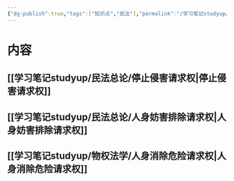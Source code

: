 ```yaml
---
{"dg-publish":true,"tags":["知识点","民法"],"permalink":"/学习笔记studyup/民法总论/人身权请求权/","dgPassFrontmatter":true,"created":"2024-11-13T22:20:37.325+08:00","updated":"2024-11-13T22:31:45.439+08:00"}
---
```


# 内容
## [[学习笔记studyup/民法总论/停止侵害请求权\|停止侵害请求权]]
## [[学习笔记studyup/民法总论/人身妨害排除请求权\|人身妨害排除请求权]]
## [[学习笔记studyup/物权法学/人身消除危险请求权\|人身消除危险请求权]]
